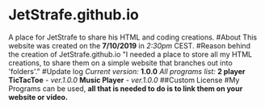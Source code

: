 # JetStrafe.github.io
A place for JetStrafe to share his HTML and coding creations.
#About
This website was created on the **7/10/2019** in *2:30pm* CEST.
#Reason behind the creation of JetStrafe.github.io
"I needed a place to store all my HTML creations, to share them on a simple website that branches out into 'folders'."
#Update log
*Current version:* **1.0.0**
*All programs list:*
**2 player TicTacToe** *- ver.1.0.0*
**Music Player** *- ver.1.0.0*
##Custom License
#My Programs can be used, **all that is needed to do is to link them on your website or video.**

